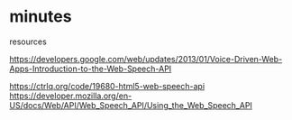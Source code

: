 # minutes
resources 

https://developers.google.com/web/updates/2013/01/Voice-Driven-Web-Apps-Introduction-to-the-Web-Speech-API

https://ctrlq.org/code/19680-html5-web-speech-api
https://developer.mozilla.org/en-US/docs/Web/API/Web_Speech_API/Using_the_Web_Speech_API

